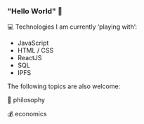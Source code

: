 ### "Hello World" 👋

<!--
**heEXDe/heEXDe** is a ✨ _special_ ✨ repository because its `README.md` (this file) appears on your GitHub profile.

Here are some ideas to get you started:

- 🔭 I’m currently working on ...
- 🌱 I’m currently learning ...
- 👯 I’m looking to collaborate on ...
- 🤔 I’m looking for help with ...
- 💬 Ask me about ...
- 📫 How to reach me: ...
- 😄 Pronouns: ...
- ⚡ Fun fact: ...
-->
💻 Technologies I am currently ‘playing with’:
- JavaScript
- HTML / CSS
- ReactJS
- SQL
- IPFS

The following topics are also welcome:

🤔 philosophy

💰 economics

